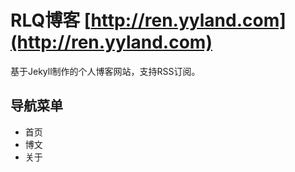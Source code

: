 # RLQ博客 [http://ren.yyland.com](http://ren.yyland.com)

基于Jekyll制作的个人博客网站，支持RSS订阅。

## 导航菜单

* 首页
* 博文
* 关于
